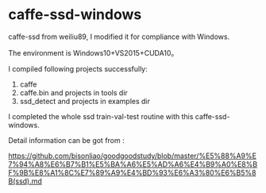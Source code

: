 # caffe-ssd-windows
caffe-ssd from weiliu89, I modified it for compliance with Windows. 

The environment is Windows10+VS2015+CUDA10。

I compiled following projects successfully:

1. caffe
2. caffe.bin and projects in tools dir
3. ssd_detect and projects in examples dir

I completed the whole ssd train-val-test  routine with this caffe-ssd-windows.

Detail information can be got from : 

https://github.com/bisonliao/goodgoodstudy/blob/master/%E5%88%A9%E7%94%A8%E6%B7%B1%E5%BA%A6%E5%AD%A6%E4%B9%A0%E8%BF%9B%E8%A1%8C%E7%89%A9%E4%BD%93%E6%A3%80%E6%B5%8B(ssd).md
